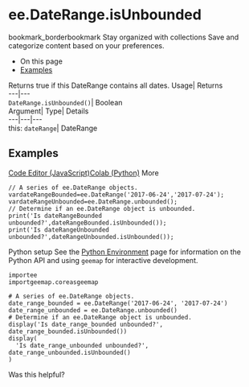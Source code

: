  
#  ee.DateRange.isUnbounded 
bookmark_borderbookmark Stay organized with collections  Save and categorize content based on your preferences.
  * On this page
  * [Examples](https://developers.google.com/earth-engine/apidocs/ee-daterange-isunbounded#examples)


Returns true if this DateRange contains all dates. 
Usage| Returns  
---|---  
`DateRange.isUnbounded()`| Boolean  
Argument| Type| Details  
---|---|---  
this: `dateRange`| DateRange  
## Examples
[Code Editor (JavaScript)](https://developers.google.com/earth-engine/apidocs/ee-daterange-isunbounded#code-editor-javascript-sample)[Colab (Python)](https://developers.google.com/earth-engine/apidocs/ee-daterange-isunbounded#colab-python-sample) More
```
// A series of ee.DateRange objects.
vardateRangeBounded=ee.DateRange('2017-06-24','2017-07-24');
vardateRangeUnbounded=ee.DateRange.unbounded();
// Determine if an ee.DateRange object is unbounded.
print('Is dateRangeBounded unbounded?',dateRangeBounded.isUnbounded());
print('Is dateRangeUnbounded unbounded?',dateRangeUnbounded.isUnbounded());
```
Python setup
See the [ Python Environment](https://developers.google.com/earth-engine/guides/python_install) page for information on the Python API and using `geemap` for interactive development.
```
importee
importgeemap.coreasgeemap
```
```
# A series of ee.DateRange objects.
date_range_bounded = ee.DateRange('2017-06-24', '2017-07-24')
date_range_unbounded = ee.DateRange.unbounded()
# Determine if an ee.DateRange object is unbounded.
display('Is date_range_bounded unbounded?', date_range_bounded.isUnbounded())
display(
  'Is date_range_unbounded unbounded?', date_range_unbounded.isUnbounded()
)
```

Was this helpful?
